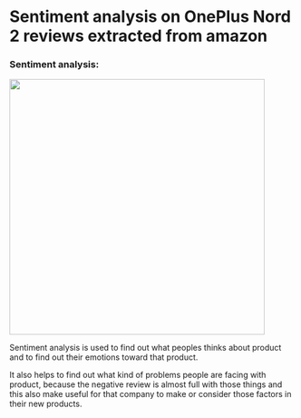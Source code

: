 # Sentiment analysis on OnePlus Nord 2 reviews extracted from amazon

### Sentiment analysis:

<img width = "450px" height = "450px" src = "https://user-images.githubusercontent.com/71897685/149979701-c9c881fb-a0cc-4793-99d9-f2b83fd31ae3.jpg"/>



Sentiment analysis is used to find out what peoples thinks about product and to find out their emotions toward that product. 

It also helps to find out what kind of problems people are facing with product, because the negative review is almost full with those things and this also make useful for that company to make or consider those factors in their new products.
